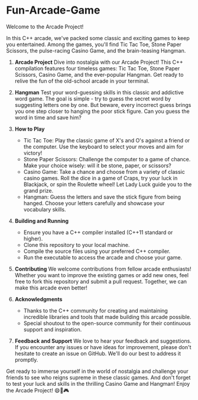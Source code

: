 # Fun-Arcade-Game
Welcome to the Arcade Project!

In this C++ arcade, we've packed some classic and exciting games to keep you entertained. Among the games, you'll find Tic Tac Toe, Stone Paper Scissors, the pulse-racing Casino Game, and the brain-teasing Hangman.

1. **Arcade Project**
   Dive into nostalgia with our Arcade Project! This C++ compilation features four timeless games: Tic Tac Toe, Stone Paper Scissors, Casino Game, and the ever-popular Hangman. Get ready to relive the fun of the old-school arcade in your terminal.

2. **Hangman**
   Test your word-guessing skills in this classic and addictive word game. The goal is simple - try to guess the secret word by suggesting letters one by one. But beware, every incorrect guess brings you one step closer to hanging the poor stick figure. Can you guess the word in time and save him?

3. **How to Play**
   - Tic Tac Toe: Play the classic game of X's and O's against a friend or the computer. Use the keyboard to select your moves and aim for victory!
   - Stone Paper Scissors: Challenge the computer to a game of chance. Make your choice wisely: will it be stone, paper, or scissors?
   - Casino Game: Take a chance and choose from a variety of classic casino games. Roll the dice in a game of Craps, try your luck in Blackjack, or spin the Roulette wheel! Let Lady Luck guide you to the grand prize.
   - Hangman: Guess the letters and save the stick figure from being hanged. Choose your letters carefully and showcase your vocabulary skills.

4. **Building and Running**
   - Ensure you have a C++ compiler installed (C++11 standard or higher).
   - Clone this repository to your local machine.
   - Compile the source files using your preferred C++ compiler.
   - Run the executable to access the arcade and choose your game.

5. **Contributing**
   We welcome contributions from fellow arcade enthusiasts! Whether you want to improve the existing games or add new ones, feel free to fork this repository and submit a pull request. Together, we can make this arcade even better!

6. **Acknowledgments**
   - Thanks to the C++ community for creating and maintaining incredible libraries and tools that made building this arcade possible.
   - Special shoutout to the open-source community for their continuous support and inspiration.


7. **Feedback and Support**
   We love to hear your feedback and suggestions. If you encounter any issues or have ideas for improvement, please don't hesitate to create an issue on GitHub. We'll do our best to address it promptly.

Get ready to immerse yourself in the world of nostalgia and challenge your friends to see who reigns supreme in these classic games. And don't forget to test your luck and skills in the thrilling Casino Game and Hangman! Enjoy the Arcade Project! 😄🎲🎮

